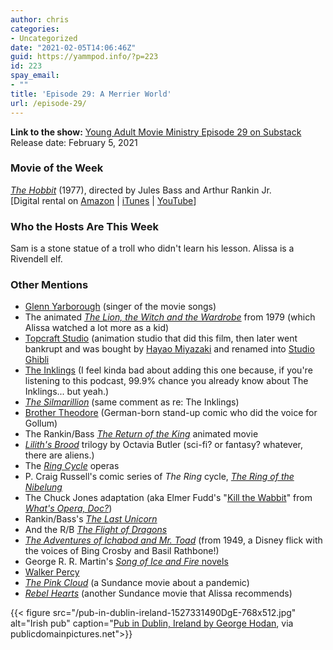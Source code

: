 ```yaml
---
author: chris
categories:
- Uncategorized
date: "2021-02-05T14:06:46Z"
guid: https://yammpod.info/?p=223
id: 223
spay_email:
- ""
title: 'Episode 29: A Merrier World'
url: /episode-29/
---
```

**Link to the show:** [Young Adult Movie Ministry Episode 29 on Substack](https://yammpod.substack.com/p/episode-29-a-merrier-world-subscribers)  
Release date: February 5, 2021

### Movie of the Week

_[The Hobbit](https://www.imdb.com/title/tt2528814)_ (1977), directed by Jules Bass and Arthur Rankin Jr.  
[Digital rental on [Amazon](https://www.amazon.com/gp/video/detail/amzn1.dv.gti.e6aa7898-b71c-12e5-1c8b-34edff8c0c2e?autoplay=1&ref_=atv_cf_strg_wb) | [iTunes](https://itunes.apple.com/us/movie/the-hobbit/id570137716?at=1001l6hu&ct=gca_organic_movie-title_570137716) | [YouTube](http://www.youtube.com/watch?v=0qgg9VywPKI)]

### Who the Hosts Are This Week

Sam is a stone statue of a troll who didn't learn his lesson. Alissa is a Rivendell elf.

### Other Mentions

  * [Glenn Yarborough](https://en.wikipedia.org/wiki/Glenn_Yarbrough) (singer of the movie songs)
  * The animated _[The Lion, the Witch and the Wardrobe](https://www.imdb.com/title/tt0079474/)_ from 1979 (which Alissa watched a lot more as a kid)
  * [Topcraft Studio](https://en.wikipedia.org/wiki/Topcraft) (animation studio that did this film, then later went bankrupt and was bought by [Hayao Miyazaki](https://en.wikipedia.org/wiki/Hayao_Miyazaki) and renamed into [Studio Ghibli](https://en.wikipedia.org/wiki/Studio_Ghibli)
  * [The Inklings](https://en.wikipedia.org/wiki/The_Inklings) (I feel kinda bad about adding this one because, if you're listening to this podcast, 99.9% chance you already know about The Inklings... but yeah.)
  * _[The Silmarillion](https://bookshop.org/a/20775/9780544338012)_ (same comment as re: The Inklings)
  * [Brother Theodore](https://en.wikipedia.org/wiki/Brother_Theodore) (German-born stand-up comic who did the voice for Gollum)
  * The Rankin/Bass _[The Return of the King](https://www.imdb.com/title/tt0079802/)_ animated movie
  * _[Lilith's Brood](https://bookshop.org/a/20775/9780446676106)_ trilogy by Octavia Butler (sci-fi? or fantasy? whatever, there are aliens.)
  * The _[Ring Cycle](https://en.wikipedia.org/wiki/The_Ring_Cycle)_ operas
  * P. Craig Russell's comic series of _The Ring_ cycle, _[The Ring of the Nibelung](https://www.darkhorse.com/Books/24-813/The-Ring-of-the-Nibelung-HC)_
  * The Chuck Jones adaptation (aka Elmer Fudd's "[Kill the Wabbit](https://www.youtube.com/watch?v=weHNnsMY82A)" from _[What's Opera, Doc?](https://www.imdb.com/title/tt0051189/)_)
  * Rankin/Bass's _[The Last Unicorn](https://www.imdb.com/title/tt0084237/)_
  * And the R/B _[The Flight of Dragons](https://www.imdb.com/title/tt0083951/)_
  * _[The Adventures of Ichabod and Mr. Toad](https://www.imdb.com/title/tt0041094/)_ (from 1949, a Disney flick with the voices of Bing Crosby and Basil Rathbone!)
  * George R. R. Martin's [_Song of Ice and Fire_ novels](https://en.wikipedia.org/wiki/Song_of_Ice_and_Fire)
  * [Walker Percy](https://en.wikipedia.org/wiki/Walker_Percy)
  * _[The Pink Cloud](https://www.imdb.com/title/tt3548874/)_ (a Sundance movie about a pandemic)
  * _[Rebel Hearts](https://www.imdb.com/title/tt13622250/)_ (another Sundance movie that Alissa recommends)<figure class="wp-block-image size-large">

{{< figure src="/pub-in-dublin-ireland-1527331490DgE-768x512.jpg" alt="Irish pub" caption="[Pub in Dublin, Ireland by George Hodan](https://www.publicdomainpictures.net/en/view-image.php?image=254933&picture=pub-in-dublin-ireland), via publicdomainpictures.net">}}

